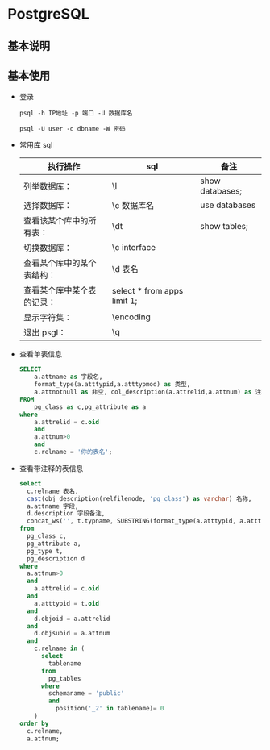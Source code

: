 # PostgreSQL

## 基本说明

## 基本使用

- 登录

  `psql -h IP地址 -p 端口 -U 数据库名 `

  `psql -U user -d dbname -W 密码`

- 常用库 sql

  | 执行操作                   | sql                          | 备注            |
  | -------------------------- | ---------------------------- | --------------- |
  | 列举数据库：               | \l                           | show databases; |
  | 选择数据库：               | \c 数据库名                  | use databases   |
  | 查看该某个库中的所有表：   | \dt                          | show tables;    |
  | 切换数据库：               | \c interface                 |                 |
  | 查看某个库中的某个表结构： | \d 表名                      |                 |
  | 查看某个库中某个表的记录： | select \* from apps limit 1; |                 |
  | 显示字符集：               | \encoding                    |                 |
  | 退出 psgl：                | \q                           |                 |

- 查看单表信息

  ```sql
  SELECT
      a.attname as 字段名,
      format_type(a.atttypid,a.atttypmod) as 类型,
      a.attnotnull as 非空, col_description(a.attrelid,a.attnum) as 注释
  FROM
      pg_class as c,pg_attribute as a
  where
      a.attrelid = c.oid
      and
      a.attnum>0
      and
      c.relname = '你的表名';
  ```

- 查看带注释的表信息

  ```sql
  select
    c.relname 表名,
    cast(obj_description(relfilenode, 'pg_class') as varchar) 名称,
    a.attname 字段,
    d.description 字段备注,
    concat_ws('', t.typname, SUBSTRING(format_type(a.atttypid, a.atttypmod) from '\(.*\)')) as 列类型
  from
    pg_class c,
    pg_attribute a,
    pg_type t,
    pg_description d
  where
    a.attnum>0
    and
      a.attrelid = c.oid
    and
      a.atttypid = t.oid
    and
      d.objoid = a.attrelid
    and
      d.objsubid = a.attnum
    and
      c.relname in (
        select
          tablename
        from
          pg_tables
        where
          schemaname = 'public'
          and
            position('_2' in tablename)= 0
      )
  order by
    c.relname,
    a.attnum;
  ```
